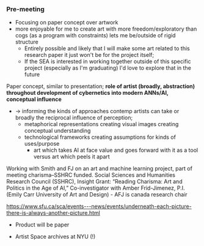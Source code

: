 ### Pre-meeting

- Focusing on paper concept over artwork
- more enjoyable for me to create art with more freedom/exploratory than cogs (as a program with constraints) lets me be/outside of rigid structure
	- Entirely possible and likely that I will make some art related to this research paper it just won't be for the project itself; 
	- If the SEA is interested in working together outside of this specific project (especially as I'm graduating) I'd love to explore that in the future


Paper concept, similar to presentation; **role of artist (broadly, abstraction) throughout development of cybernetics into modern ANNs/AI, conceptual influence** 
- → informing the kinds of approaches contemp artists can take or broadly the reciprocal influence of perception; 
	- metaphorical representations creating visual images creating conceptual understanding 
	- technological frameworks creating assumptions for kinds of uses/purpose
		- art which takes AI at face value and goes forward with it as a tool versus art which peels it apart 

Working with Smith and FJ on an art and machine learning project, part of meeting charisma–SSHRC funded. 
Social Sciences and Humanities Research Council (SSHRC), Insight Grant: “Reading Charisma: Art and Politics in the Age of AI,” Co-investigator with Amber Frid-Jimenez, P.I. (Emily Carr University of Art and Design) - AFJ is canada research chair

https://www.sfu.ca/sca/events---news/events/underneath-each-picture-there-is-always-another-picture.html

* Product will be paper 

- Artist Space archives at NYU (!)